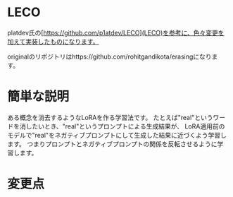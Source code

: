 # LECO
platdev氏の[https://github.com/p1atdev/LECO](LECO)を参考に、色々変更を加えて実装したものになります。

originalのリポジトリはhttps://github.com/rohitgandikota/erasingになります。

# 簡単な説明
ある概念を消去するようなLoRAを作る学習法です。
たとえば"real"というワードを消したいとき、"real"というプロンプトによる生成結果が、
LoRA適用前のモデルで"real"をネガティブプロンプトにして生成した結果に近づくよう学習します。
つまりプロンプトとネガティブプロンプトの関係を反転させるように学習します。

# 変更点
